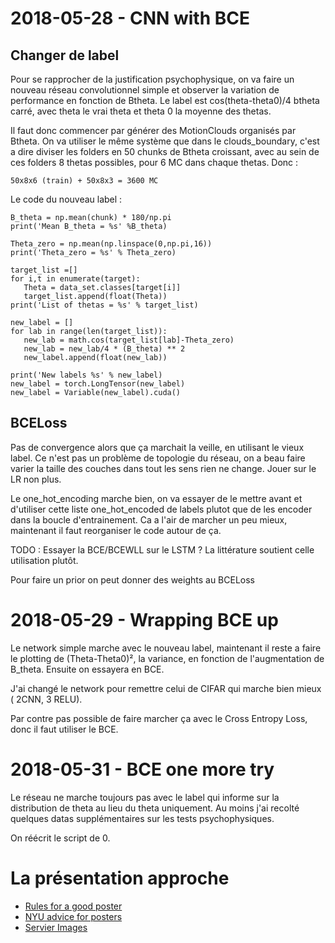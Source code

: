 # 2018-05-28 - CNN with BCE
## Changer de label
Pour se rapprocher de la justification psychophysique, on va faire un nouveau réseau convolutionnel simple et observer la variation de performance en fonction de Btheta.
Le label est cos(theta-theta0)/4 btheta carré, avec theta le vrai theta et theta 0 la moyenne des thetas.

Il faut donc commencer par générer des MotionClouds organisés par Btheta. On va utiliser le même système que dans le clouds_boundary, c'est a dire diviser les folders en 50 chunks de Btheta croissant, avec au sein de ces folders 8 thetas possibles, pour 6 MC dans chaque thetas. Donc :

    50x8x6 (train) + 50x8x3 = 3600 MC

Le code du nouveau label :

    B_theta = np.mean(chunk) * 180/np.pi
    print('Mean B_theta = %s' %B_theta)

    Theta_zero = np.mean(np.linspace(0,np.pi,16))
    print('Theta_zero = %s' % Theta_zero)

    target_list =[]
    for i,t in enumerate(target):
       Theta = data_set.classes[target[i]]
       target_list.append(float(Theta))
    print('List of thetas = %s' % target_list)

    new_label = []
    for lab in range(len(target_list)):
       new_lab = math.cos(target_list[lab]-Theta_zero)
       new_lab = new_lab/4 * (B_theta) ** 2
       new_label.append(float(new_lab))

    print('New labels %s' % new_label)
    new_label = torch.LongTensor(new_label)
    new_label = Variable(new_label).cuda()

## BCELoss
Pas de convergence alors que ça marchait la veille, en utilisant le vieux label. Ce n'est pas un problème de topologie du réseau, on a beau faire varier la taille des couches dans tout les sens rien ne change. Jouer sur le LR non plus.

Le one_hot_encoding marche bien, on va essayer de le mettre avant et d'utiliser cette liste one_hot_encoded de labels plutot que de les encoder dans la boucle d'entrainement. Ca a l'air de marcher un peu mieux, maintenant il faut reorganiser le code autour de ça.

TODO : Essayer la BCE/BCEWLL sur le LSTM ? La littérature soutient celle utilisation plutôt.

Pour faire un prior on peut donner des weights au BCELoss

# 2018-05-29 - Wrapping BCE up
Le network simple marche avec le nouveau label, maintenant il reste a faire le plotting de (Theta-Theta0)², la variance, en fonction de l'augmentation de B_theta. Ensuite on essayera en BCE.

J'ai changé le network pour remettre celui de CIFAR qui marche bien mieux ( 2CNN, 3 RELU).

Par contre pas possible de faire marcher ça avec le Cross Entropy Loss, donc il faut utiliser le BCE.

# 2018-05-31 - BCE one more try
Le réseau ne marche toujours pas avec le label qui informe sur la distribution de theta au lieu du theta uniquement. Au moins j'ai recolté quelques datas supplémentaires sur les tests psychophysiques.

On réécrit le script de 0.

# La présentation approche
* [Rules for a good poster](https://www.ncbi.nlm.nih.gov/pmc/articles/PMC1876493/)
* [NYU advice for posters](http://www.personal.psu.edu/drs18/postershow/)
* [Servier Images](https://smart.servier.com/)
